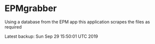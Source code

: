 # EPMgrabber
Using a database from the EPM app this application scrapes the files as required


Latest backup: Sun Sep 29 15:50:01 UTC 2019
